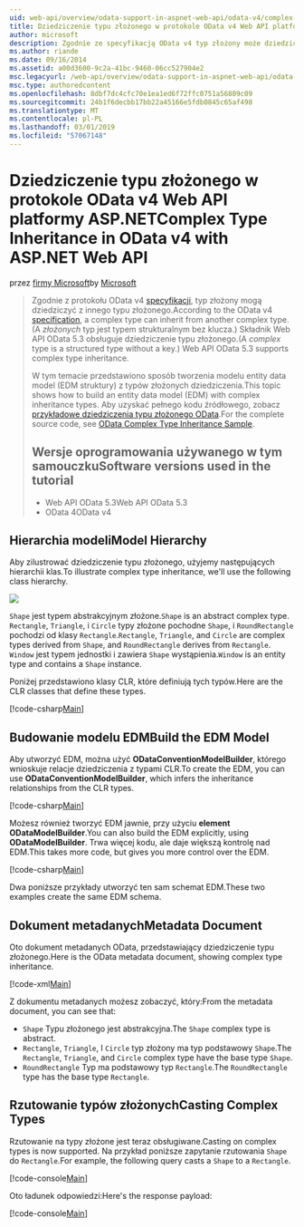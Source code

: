 ```yaml
---
uid: web-api/overview/odata-support-in-aspnet-web-api/odata-v4/complex-type-inheritance-in-odata-v4
title: Dziedziczenie typu złożonego w protokole OData v4 Web API platformy ASP.NET | Dokumentacja firmy Microsoft
author: microsoft
description: Zgodnie ze specyfikacją OData v4 typ złożony może dziedziczyć z innego typu złożonego. (Typ złożony jest typem strukturalnym bez klucza). Interfejs API sieci Web...
ms.author: riande
ms.date: 09/16/2014
ms.assetid: a00d3600-9c2a-41bc-9460-06cc527904e2
msc.legacyurl: /web-api/overview/odata-support-in-aspnet-web-api/odata-v4/complex-type-inheritance-in-odata-v4
msc.type: authoredcontent
ms.openlocfilehash: 8dbf7dc4cfc70e1ea1ed6f72ffc0751a56809c09
ms.sourcegitcommit: 24b1f6decbb17bb22a45166e5fdb0845c65af498
ms.translationtype: MT
ms.contentlocale: pl-PL
ms.lasthandoff: 03/01/2019
ms.locfileid: "57067148"
---
```

<a name="complex-type-inheritance-in-odata-v4-with-aspnet-web-api"></a><span data-ttu-id="0fcec-104">Dziedziczenie typu złożonego w protokole OData v4 Web API platformy ASP.NET</span><span class="sxs-lookup"><span data-stu-id="0fcec-104">Complex Type Inheritance in OData v4 with ASP.NET Web API</span></span>
====================
<span data-ttu-id="0fcec-105">przez [firmy Microsoft](https://github.com/microsoft)</span><span class="sxs-lookup"><span data-stu-id="0fcec-105">by [Microsoft](https://github.com/microsoft)</span></span>

> <span data-ttu-id="0fcec-106">Zgodnie z protokołu OData v4 [specyfikacji](http://www.odata.org/documentation/odata-version-4-0/), typ złożony mogą dziedziczyć z innego typu złożonego.</span><span class="sxs-lookup"><span data-stu-id="0fcec-106">According to the OData v4 [specification](http://www.odata.org/documentation/odata-version-4-0/), a complex type can inherit from another complex type.</span></span> <span data-ttu-id="0fcec-107">(A *złożonych* typ jest typem strukturalnym bez klucza.) Składnik Web API OData 5.3 obsługuje dziedziczenie typu złożonego.</span><span class="sxs-lookup"><span data-stu-id="0fcec-107">(A *complex* type is a structured type without a key.) Web API OData 5.3 supports complex type inheritance.</span></span>
> 
> <span data-ttu-id="0fcec-108">W tym temacie przedstawiono sposób tworzenia modelu entity data model (EDM struktury) z typów złożonych dziedziczenia.</span><span class="sxs-lookup"><span data-stu-id="0fcec-108">This topic shows how to build an entity data model (EDM) with complex inheritance types.</span></span> <span data-ttu-id="0fcec-109">Aby uzyskać pełnego kodu źródłowego, zobacz [przykładowe dziedziczenia typu złożonego OData](http://aspnet.codeplex.com/sourcecontrol/latest#Samples/WebApi/OData/v4/ODataComplexTypeInheritanceSample/ReadMe.txt).</span><span class="sxs-lookup"><span data-stu-id="0fcec-109">For the complete source code, see [OData Complex Type Inheritance Sample](http://aspnet.codeplex.com/sourcecontrol/latest#Samples/WebApi/OData/v4/ODataComplexTypeInheritanceSample/ReadMe.txt).</span></span>
> 
> ## <a name="software-versions-used-in-the-tutorial"></a><span data-ttu-id="0fcec-110">Wersje oprogramowania używanego w tym samouczku</span><span class="sxs-lookup"><span data-stu-id="0fcec-110">Software versions used in the tutorial</span></span>
> 
> 
> - <span data-ttu-id="0fcec-111">Web API OData 5.3</span><span class="sxs-lookup"><span data-stu-id="0fcec-111">Web API OData 5.3</span></span>
> - <span data-ttu-id="0fcec-112">OData 4</span><span class="sxs-lookup"><span data-stu-id="0fcec-112">OData v4</span></span>


## <a name="model-hierarchy"></a><span data-ttu-id="0fcec-113">Hierarchia modeli</span><span class="sxs-lookup"><span data-stu-id="0fcec-113">Model Hierarchy</span></span>

<span data-ttu-id="0fcec-114">Aby zilustrować dziedziczenie typu złożonego, użyjemy następujących hierarchii klas.</span><span class="sxs-lookup"><span data-stu-id="0fcec-114">To illustrate complex type inheritance, we'll use the following class hierarchy.</span></span>

![](complex-type-inheritance-in-odata-v4/_static/image1.png)

<span data-ttu-id="0fcec-115">`Shape` jest typem abstrakcyjnym złożone.</span><span class="sxs-lookup"><span data-stu-id="0fcec-115">`Shape` is an abstract complex type.</span></span> <span data-ttu-id="0fcec-116">`Rectangle`, `Triangle`, i `Circle` typy złożone pochodne `Shape`, i `RoundRectangle` pochodzi od klasy `Rectangle`.</span><span class="sxs-lookup"><span data-stu-id="0fcec-116">`Rectangle`, `Triangle`, and `Circle` are complex types derived from `Shape`, and `RoundRectangle` derives from `Rectangle`.</span></span> <span data-ttu-id="0fcec-117">`Window` jest typem jednostki i zawiera `Shape` wystąpienia.</span><span class="sxs-lookup"><span data-stu-id="0fcec-117">`Window` is an entity type and contains a `Shape` instance.</span></span>

<span data-ttu-id="0fcec-118">Poniżej przedstawiono klasy CLR, które definiują tych typów.</span><span class="sxs-lookup"><span data-stu-id="0fcec-118">Here are the CLR classes that define these types.</span></span>

[!code-csharp[Main](complex-type-inheritance-in-odata-v4/samples/sample1.cs)]

## <a name="build-the-edm-model"></a><span data-ttu-id="0fcec-119">Budowanie modelu EDM</span><span class="sxs-lookup"><span data-stu-id="0fcec-119">Build the EDM Model</span></span>

<span data-ttu-id="0fcec-120">Aby utworzyć EDM, można użyć **ODataConventionModelBuilder**, którego wnioskuje relacje dziedziczenia z typami CLR.</span><span class="sxs-lookup"><span data-stu-id="0fcec-120">To create the EDM, you can use **ODataConventionModelBuilder**, which infers the inheritance relationships from the CLR types.</span></span>

[!code-csharp[Main](complex-type-inheritance-in-odata-v4/samples/sample2.cs)]

<span data-ttu-id="0fcec-121">Możesz również tworzyć EDM jawnie, przy użyciu **element ODataModelBuilder**.</span><span class="sxs-lookup"><span data-stu-id="0fcec-121">You can also build the EDM explicitly, using **ODataModelBuilder**.</span></span> <span data-ttu-id="0fcec-122">Trwa więcej kodu, ale daje większą kontrolę nad EDM.</span><span class="sxs-lookup"><span data-stu-id="0fcec-122">This takes more code, but gives you more control over the EDM.</span></span>

[!code-csharp[Main](complex-type-inheritance-in-odata-v4/samples/sample3.cs)]

<span data-ttu-id="0fcec-123">Dwa poniższe przykłady utworzyć ten sam schemat EDM.</span><span class="sxs-lookup"><span data-stu-id="0fcec-123">These two examples create the same EDM schema.</span></span>

## <a name="metadata-document"></a><span data-ttu-id="0fcec-124">Dokument metadanych</span><span class="sxs-lookup"><span data-stu-id="0fcec-124">Metadata Document</span></span>

<span data-ttu-id="0fcec-125">Oto dokument metadanych OData, przedstawiający dziedziczenie typu złożonego.</span><span class="sxs-lookup"><span data-stu-id="0fcec-125">Here is the OData metadata document, showing complex type inheritance.</span></span>

[!code-xml[Main](complex-type-inheritance-in-odata-v4/samples/sample4.xml?highlight=13,17,25,30)]

<span data-ttu-id="0fcec-126">Z dokumentu metadanych możesz zobaczyć, który:</span><span class="sxs-lookup"><span data-stu-id="0fcec-126">From the metadata document, you can see that:</span></span>

- <span data-ttu-id="0fcec-127">`Shape` Typu złożonego jest abstrakcyjna.</span><span class="sxs-lookup"><span data-stu-id="0fcec-127">The `Shape` complex type is abstract.</span></span>
- <span data-ttu-id="0fcec-128">`Rectangle`, `Triangle`, I `Circle` typ złożony ma typ podstawowy `Shape`.</span><span class="sxs-lookup"><span data-stu-id="0fcec-128">The `Rectangle`, `Triangle`, and `Circle` complex type have the base type `Shape`.</span></span>
- <span data-ttu-id="0fcec-129">`RoundRectangle` Typ ma podstawowy typ `Rectangle`.</span><span class="sxs-lookup"><span data-stu-id="0fcec-129">The `RoundRectangle` type has the base type `Rectangle`.</span></span>

## <a name="casting-complex-types"></a><span data-ttu-id="0fcec-130">Rzutowanie typów złożonych</span><span class="sxs-lookup"><span data-stu-id="0fcec-130">Casting Complex Types</span></span>

<span data-ttu-id="0fcec-131">Rzutowanie na typy złożone jest teraz obsługiwane.</span><span class="sxs-lookup"><span data-stu-id="0fcec-131">Casting on complex types is now supported.</span></span> <span data-ttu-id="0fcec-132">Na przykład poniższe zapytanie rzutowania `Shape` do `Rectangle`.</span><span class="sxs-lookup"><span data-stu-id="0fcec-132">For example, the following query casts a `Shape` to a `Rectangle`.</span></span>

[!code-console[Main](complex-type-inheritance-in-odata-v4/samples/sample5.cmd)]

<span data-ttu-id="0fcec-133">Oto ładunek odpowiedzi:</span><span class="sxs-lookup"><span data-stu-id="0fcec-133">Here's the response payload:</span></span>

[!code-console[Main](complex-type-inheritance-in-odata-v4/samples/sample6.cmd)]
